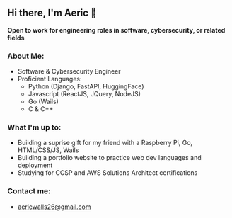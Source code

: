 ## Hi there, I'm Aeric 👋

**Open to work for engineering roles in software, cybersecurity, or related fields**

### About Me:

- Software & Cybersecurity Engineer
- Proficient Languages:
  - Python (Django, FastAPI, HuggingFace)
  - Javascript (ReactJS, JQuery, NodeJS)
  - Go (Wails)
  - C & C++

### What I'm up to:
- Building a suprise gift for my friend with a Raspberry Pi, Go, HTML/CSS/JS, Wails
- Building a portfolio website to practice web dev languages and deployment
- Studying for CCSP and AWS Solutions Architect certifications

### Contact me:
- aericwalls26@gmail.com

